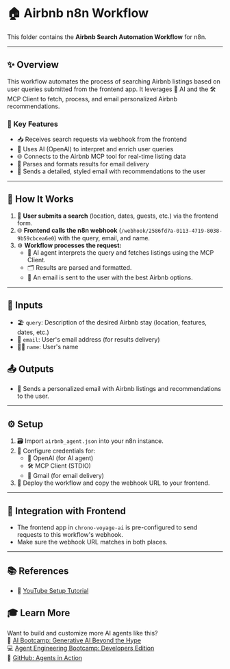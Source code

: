 # 🏠 Airbnb n8n Workflow

This folder contains the **Airbnb Search Automation Workflow** for n8n.

---

## ✨ Overview
This workflow automates the process of searching Airbnb listings based on user queries submitted from the frontend app. It leverages 🤖 AI and the 🛠️ MCP Client to fetch, process, and email personalized Airbnb recommendations.

### 🚀 Key Features
- 📥 Receives search requests via webhook from the frontend
- 🤖 Uses AI (OpenAI) to interpret and enrich user queries
- 🌐 Connects to the Airbnb MCP tool for real-time listing data
- 📨 Parses and formats results for email delivery
- 💌 Sends a detailed, styled email with recommendations to the user

---

## 🔄 How It Works
1. 📝 **User submits a search** (location, dates, guests, etc.) via the frontend form.
2. 🌐 **Frontend calls the n8n webhook** (`/webhook/2586fd7a-0113-4719-8038-9b59cbcea6e0`) with the query, email, and name.
3. ⚙️ **Workflow processes the request:**
   - 🤖 AI agent interprets the query and fetches listings using the MCP Client.
   - 🗂️ Results are parsed and formatted.
   - 📧 An email is sent to the user with the best Airbnb options.

---

## 🛂 Inputs
- 🏖️ `query`: Description of the desired Airbnb stay (location, features, dates, etc.)
- 📧 `email`: User's email address (for results delivery)
- 🙋‍♂️ `name`: User's name

## 📤 Outputs
- 💌 Sends a personalized email with Airbnb listings and recommendations to the user.

---

## ⚙️ Setup
1. 🗃️ Import `airbnb_agent.json` into your n8n instance.
2. 🔑 Configure credentials for:
   - 🤖 OpenAI (for AI agent)
   - 🛠️ MCP Client (STDIO)
   - 📧 Gmail (for email delivery)
3. 🚀 Deploy the workflow and copy the webhook URL to your frontend.

---

## 🔗 Integration with Frontend
- The frontend app in `chrono-voyage-ai` is pre-configured to send requests to this workflow's webhook.
- Make sure the webhook URL matches in both places.

---

## 📚 References
- 🎥 [YouTube Setup Tutorial](https://youtu.be/C_FSNLCPx_Q)

## 🎓 Learn More
Want to build and customize more AI agents like this?\
🤖 [AI Bootcamp: Generative AI Beyond the Hype](https://maven.com/boring-bot/ml-system-design)\
💻 [Agent Engineering Bootcamp: Developers Edition](https://maven.com/boring-bot/advanced-llm)\
📂 [GitHub: Agents in Action](https://github.com/traversaal-ai/agents-in-action)
